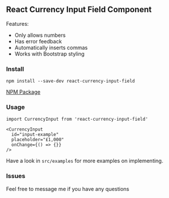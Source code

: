 ## React Currency Input Field Component

Features:
- Only allows numbers
- Has error feedback
- Automatically inserts commas
- Works with Bootstrap styling

### Install

`npm install --save-dev react-currency-input-field`

[NPM Package](https://www.npmjs.com/package/react-currency-input-field)

### Usage

```
import CurrencyInput from 'react-currency-input-field'

<CurrencyInput
  id="input-example"
  placeholder="£1,000"
  onChange={() => {}}
/>
```

Have a look in `src/examples` for more examples on implementing.

### Issues

Feel free to message me if you have any questions